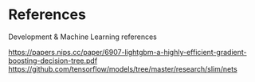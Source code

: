 # References
Development &amp; Machine Learning references

https://papers.nips.cc/paper/6907-lightgbm-a-highly-efficient-gradient-boosting-decision-tree.pdf 
https://github.com/tensorflow/models/tree/master/research/slim/nets 
